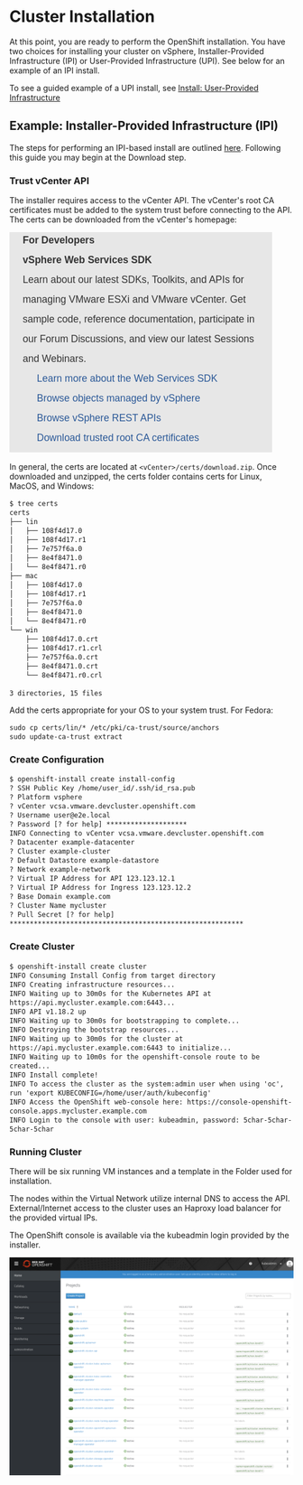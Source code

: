 # Cluster Installation

At this point, you are ready to perform the OpenShift installation. You have two choices for installing your cluster on
vSphere, Installer-Provided Infrastructure (IPI) or User-Provided Infrastructure (UPI). See below for an example of an
IPI install.

To see a guided example of a UPI install, see [Install: User-Provided Infrastructure](install_upi.md)

## Example: Installer-Provided Infrastructure (IPI)

The steps for performing an IPI-based install are outlined [here][cloud-install]. Following this guide you may begin at
the Download step.

### Trust vCenter API
The installer requires access to the vCenter API. The vCenter's root CA certificates must be added to the system trust before connecting to the API. The certs can be downloaded from the vCenter's homepage:

![vSphere 7 certs screenshot](images/certs.png)

In general, the certs are located at `<vCenter>/certs/download.zip`. Once downloaded and unzipped, the certs folder contains certs for Linux, MacOS, and Windows:

```console
$ tree certs
certs
├── lin
│   ├── 108f4d17.0
│   ├── 108f4d17.r1
│   ├── 7e757f6a.0
│   ├── 8e4f8471.0
│   └── 8e4f8471.r0
├── mac
│   ├── 108f4d17.0
│   ├── 108f4d17.r1
│   ├── 7e757f6a.0
│   ├── 8e4f8471.0
│   └── 8e4f8471.r0
└── win
    ├── 108f4d17.0.crt
    ├── 108f4d17.r1.crl
    ├── 7e757f6a.0.crt
    ├── 8e4f8471.0.crt
    └── 8e4f8471.r0.crl

3 directories, 15 files
```

Add the certs appropriate for your OS to your system trust. For Fedora:

```console
sudo cp certs/lin/* /etc/pki/ca-trust/source/anchors
sudo update-ca-trust extract
```
### Create Configuration

```console
$ openshift-install create install-config
? SSH Public Key /home/user_id/.ssh/id_rsa.pub
? Platform vsphere
? vCenter vcsa.vmware.devcluster.openshift.com
? Username user@e2e.local
? Password [? for help] ********************
INFO Connecting to vCenter vcsa.vmware.devcluster.openshift.com 
? Datacenter example-datacenter
? Cluster example-cluster  
? Default Datastore example-datastore
? Network example-network
? Virtual IP Address for API 123.123.12.1
? Virtual IP Address for Ingress 123.123.12.2
? Base Domain example.com
? Cluster Name mycluster
? Pull Secret [? for help] **********************************************************
```

### Create Cluster

```console
$ openshift-install create cluster
INFO Consuming Install Config from target directory
INFO Creating infrastructure resources...
INFO Waiting up to 30m0s for the Kubernetes API at https://api.mycluster.example.com:6443...
INFO API v1.18.2 up
INFO Waiting up to 30m0s for bootstrapping to complete...
INFO Destroying the bootstrap resources...
INFO Waiting up to 30m0s for the cluster at https://api.mycluster.example.com:6443 to initialize...
INFO Waiting up to 10m0s for the openshift-console route to be created...
INFO Install complete!
INFO To access the cluster as the system:admin user when using 'oc', run 'export KUBECONFIG=/home/user/auth/kubeconfig'
INFO Access the OpenShift web-console here: https://console-openshift-console.apps.mycluster.example.com
INFO Login to the console with user: kubeadmin, password: 5char-5char-5char-5char
```

### Running Cluster

There will be six running VM instances and a template in the Folder used for installation.


The nodes within the Virtual Network utilize internal DNS to access the API. External/Internet
access to the cluster uses an Haproxy load balancer for the provided virtual IPs. 

The OpenShift console is available via the kubeadmin login provided by the installer.

![OpenShift web console](images/install_console.png)

[cloud-install]: https://cloud.openshift.com/clusters/install

[cloud-install]: https://cloud.openshift.com/clusters/install
